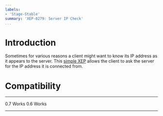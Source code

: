 ```yaml
---
labels:
- 'Stage-Stable'
summary: 'XEP-0279: Server IP Check'
...
```


Introduction
============

Sometimes for various reasons a client might want to know its IP address
as it appears to the server. This [simple
XEP](http://xmpp.org/extensions/xep-0279.html) allows the client to ask
the server for the IP address it is connected from.

Compatibility
=============

  ----- -------
  0.7   Works
  0.6   Works
  ----- -------

